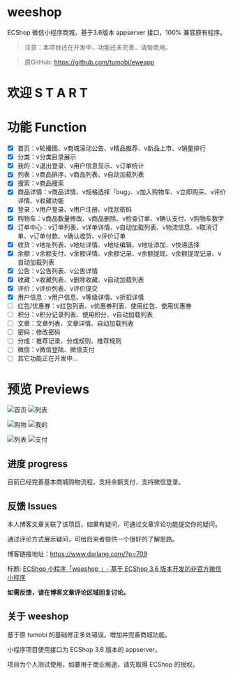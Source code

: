 # weeshop
ECShop 微信小程序商城，基于3.6版本 appserver 接口，100% 兼容原有程序。
> 注意：本项目还在开发中，功能还未完善，请匆商用。

> 原GitHub: https://github.com/tumobi/eweapp

# 欢迎 S T A R T

# 功能 Function
+ [x] 首页：v轮播图、v商城滚动公告、v精品推荐、v新品上市、v销量排行
+ [x] 分类：v分类目录展示
+ [x] 我的：v退出登录、v用户信息显示、v订单统计
+ [x] 列表：v商品排序、v商品列表、v自动加载列表
+ [x] 搜索：v商品搜索
+ [x] 商品详情：v商品详情、v规格选择「bug」、v加入购物车、v立即购买、v评价详情、v收藏功能
+ [x] 登录：v用户登录、v用户注册、v找回密码
+ [x] 购物车：v商品数量修改、v商品删除、v检查订单、v确认支付、v购物车数字
+ [x] 订单中心：v订单列表、v详单详情、v自动加载列表、v物流信息、v取消订单、v订单付款、v确认收货、v评价订单
+ [x] 收货：v地址列表、v地址详情、v地址编辑、v地址添加、v快递选择
+ [x] 余额：v余额支付、v余额详情、v余额记录、v余额提现、v余额提现记录、v自动加载列表
+ [x] 公告：v公告列表、v公告详情
+ [x] 收藏：v收藏列表、v删除收藏、v自动加载列表
+ [x] 评价：v评价列表、v评价提交
+ [x] 用户信息：v用户信息、v等级详情、v折扣详情
+ [ ] 红包/优惠券：v红包列表、v优惠券列表、使用红包、使用优惠券
+ [ ] 积分：v积分记录列表、使用积分、v自动加载列表
+ [ ] 文章：文章列表、文章详情、自动加载列表
+ [ ] 密码：修改密码
+ [ ] 分成：推荐记录、分成规则、推荐规则
+ [ ] 微信：v微信登陆、微信支付
+ [ ] 其它功能正在开发中...

# 预览 Previews

![首页](./images/ScreenShot01.png)
![列表](./images/ScreenShot02.png)

![购物](./images/ScreenShot03.png)
![我的](./images/ScreenShot04.png)

![列表](./images/ScreenShot05.png)
![支付](./images/ScreenShot06.png)

## 进度 progress
目前已经完善基本商城购物流程，支持余额支付，支持微信登录。

## 反馈 Issues
本人博客文章关联了该项目，如果有疑问，可通过文章评论功能提交你的疑问。

通过评论方式展示疑问，可给后来者提供一个很好的了解思路。

博客链接地址：https://www.darlang.com/?p=709

标题: [ECShop 小程序「weeshop 」- 基于 ECShop 3.6 版本开发的非官方微信小程序](https://www.darlang.com/2018/03/ecshop-xiao-cheng-xu-weeshop-ji-yu-ecshop-3-6-ban-ben-kai-fa-de-fei-guan-fang-wei-xin-xiao-cheng-xu/)

**如需反馈，请在博客文章评论区域回复讨论。**

## 关于 weeshop
基于原 tumobi 的基础修正多处错误，增加并完善商城功能。

小程序项目使用接口为 ECShop 3.6 版本的 appserver。

项目为个人测试使用，如要用于商业用途，请先取得 ECShop 的授权。
